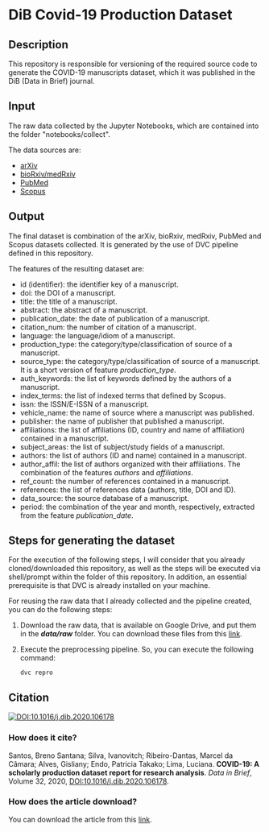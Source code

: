 # DiB Covid-19 Production Dataset

## Description

This repository is responsible for versioning of the required source code to generate the COVID-19 manuscripts dataset, which it was published in the DiB (Data in Brief) journal.

## Input

The raw data collected by the Jupyter Notebooks, which are contained into the folder "notebooks/collect".

The data sources are:
- [arXiv](https://arxiv.org/covid19search)
- [bioRxiv/medRxiv](https://connect.biorxiv.org/relate/content/181)
- [PubMed](https://pubmed.ncbi.nlm.nih.gov)
- [Scopus](https://www.scopus.com/)

## Output

The final dataset is combination of the arXiv, bioRxiv, medRxiv, PubMed and Scopus datasets collected. It is generated by the use of DVC pipeline defined in this repository.

The features of the resulting dataset are:
* id (identifier): the identifier key of a manuscript.
* doi: the DOI of a manuscript.
* title: the title of a manuscript.
* abstract: the abstract of a manuscript.
* publication_date: the date of publication of a manuscript.
* citation_num: the number of citation of a manuscript.
* language: the language/idiom of a manuscript.
* production_type: the category/type/classification of source of a manuscript.
* source_type: the category/type/classification of source of a manuscript. It is a short version of feature *production_type*.
* auth_keywords: the list of keywords defined by the authors of a manuscript.
* index_terms: the list of indexed terms that defined by Scopus.
* issn: the ISSN/E-ISSN of a manuscript.
* vehicle_name: the name of source where a manuscript was published.
* publisher: the name of publisher that published a manuscript.
* affiliations: the list of affiliations (ID, country and name of affiliation) contained in a manuscript.
* subject_areas: the list of subject/study fields of a manuscript.
* authors: the list of authors (ID and name) contained in a manuscript.
* author_affil: the list of authors organized with their affiliations. The combination of the features *authors* and *affiliations*.
* ref_count: the number of references contained in a manuscript.
* references: the list of references data (authors, title, DOI and ID).
* data_source: the source database of a manuscript.
* period: the combination of the year and month, respectively, extracted from the feature *publication_date*.

## Steps for generating the dataset

For the execution of the following steps, I will consider that you already cloned/downloaded this repository, as well as the steps will be executed via shell/prompt within the folder of this repository. In addition, an essential prerequisite is that DVC is already installed on your machine.

For reusing the raw data that I already collected and the pipeline created, you can do the following steps:

1. Download the raw data, that is available on Google Drive, and put them in the ***data/raw*** folder. You can download these files from this [link](https://drive.google.com/drive/folders/14PzDoJI2YwvxNCowefLxbpEQl0FUY1nm?usp=sharing).

2. Execute the preprocessing pipeline. So, you can execute the following command:
    ```
    dvc repro
    ```

## Citation

[![DOI:10.1016/j.dib.2020.106178](https://zenodo.org/badge/DOI/10.1016/j.dib.2020.106178.svg)](https://doi.org/10.1016/j.dib.2020.106178)

### How does it cite?

Santos, Breno Santana; Silva, Ivanovitch; Ribeiro-Dantas, Marcel da Câmara; Alves, Gisliany; Endo, Patricia Takako; Lima, Luciana. **COVID-19: A scholarly production dataset report for research analysis**. *Data in Brief*, Volume 32, 2020, [DOI:10.1016/j.dib.2020.106178](https://doi.org/10.1016/j.dib.2020.106178).

### How does the article download?

You can download the article from this [link](https://www.sciencedirect.com/science/article/pii/S2352340920310726).